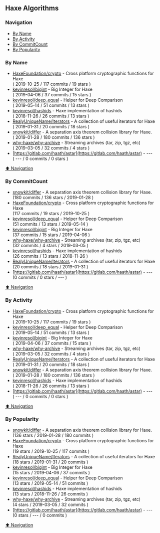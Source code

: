 ## Haxe Algorithms


### Navigation

- [By Name](#by-name)
- [By Activity](#by-activity)
- [By CommitCount](#by-commitcount)
- [By Popularity](#by-popularity)

### By Name
<!-- PROJECTS_LIST -->
- [HaxeFoundation/crypto](https://github.com/HaxeFoundation/crypto) - Cross platform cryptographic functions for Haxe <br/> ( 2019-10-25 / 117 commits / 19 stars )
- [kevinresol/bigint](https://github.com/kevinresol/bigint) - Big Integer for Haxe <br/> ( 2019-04-06 / 37 commits / 15 stars )
- [kevinresol/deep_equal](https://github.com/kevinresol/deep_equal) - Helper for Deep Comparison <br/> ( 2019-05-14 / 51 commits / 13 stars )
- [kevinresol/hashids](https://github.com/kevinresol/hashids) - Haxe implementation of hashids <br/> ( 2018-11-26 / 26 commits / 13 stars )
- [RealyUniqueName/Iterators](https://github.com/RealyUniqueName/Iterators) - A collection of useful iterators for Haxe <br/> ( 2019-01-31 / 20 commits / 18 stars )
- [snowkit/differ](https://github.com/snowkit/differ) - A separation axis theorem collision library for Haxe. <br/> ( 2019-01-28 / 180 commits / 136 stars )
- [why-haxe/why-archive](https://github.com/why-haxe/why-archive) - Streaming archives (tar, zip, tgz, etc) <br/> ( 2019-03-05 / 32 commits / 4 stars )
- [https://gitlab.com/haath/astar](https://gitlab.com/haath/astar) - --- <br/> ( --- / 0 commits / 0 stars )
<!-- /PROJECTS_LIST -->

[⬆ Navigation](#navigation)

### By CommitCount
<!-- COMMITCOUNT_LIST -->
- [snowkit/differ](https://github.com/snowkit/differ) - A separation axis theorem collision library for Haxe. <br/> (180 commits / 136 stars / 2019-01-28 )
- [HaxeFoundation/crypto](https://github.com/HaxeFoundation/crypto) - Cross platform cryptographic functions for Haxe <br/> (117 commits / 19 stars / 2019-10-25 )
- [kevinresol/deep_equal](https://github.com/kevinresol/deep_equal) - Helper for Deep Comparison <br/> (51 commits / 13 stars / 2019-05-14 )
- [kevinresol/bigint](https://github.com/kevinresol/bigint) - Big Integer for Haxe <br/> (37 commits / 15 stars / 2019-04-06 )
- [why-haxe/why-archive](https://github.com/why-haxe/why-archive) - Streaming archives (tar, zip, tgz, etc) <br/> (32 commits / 4 stars / 2019-03-05 )
- [kevinresol/hashids](https://github.com/kevinresol/hashids) - Haxe implementation of hashids <br/> (26 commits / 13 stars / 2018-11-26 )
- [RealyUniqueName/Iterators](https://github.com/RealyUniqueName/Iterators) - A collection of useful iterators for Haxe <br/> (20 commits / 18 stars / 2019-01-31 )
- [https://gitlab.com/haath/astar](https://gitlab.com/haath/astar) - --- <br/> (0 commits / 0 stars / --- )
<!-- /COMMITCOUNT_LIST -->
[⬆ Navigation](#navigation)

### By Activity
<!-- ACTIVITY_LIST -->
- [HaxeFoundation/crypto](https://github.com/HaxeFoundation/crypto) - Cross platform cryptographic functions for Haxe <br/> ( 2019-10-25 / 117 commits / 19 stars )
- [kevinresol/deep_equal](https://github.com/kevinresol/deep_equal) - Helper for Deep Comparison <br/> ( 2019-05-14 / 51 commits / 13 stars )
- [kevinresol/bigint](https://github.com/kevinresol/bigint) - Big Integer for Haxe <br/> ( 2019-04-06 / 37 commits / 15 stars )
- [why-haxe/why-archive](https://github.com/why-haxe/why-archive) - Streaming archives (tar, zip, tgz, etc) <br/> ( 2019-03-05 / 32 commits / 4 stars )
- [RealyUniqueName/Iterators](https://github.com/RealyUniqueName/Iterators) - A collection of useful iterators for Haxe <br/> ( 2019-01-31 / 20 commits / 18 stars )
- [snowkit/differ](https://github.com/snowkit/differ) - A separation axis theorem collision library for Haxe. <br/> ( 2019-01-28 / 180 commits / 136 stars )
- [kevinresol/hashids](https://github.com/kevinresol/hashids) - Haxe implementation of hashids <br/> ( 2018-11-26 / 26 commits / 13 stars )
- [https://gitlab.com/haath/astar](https://gitlab.com/haath/astar) - --- <br/> ( --- / 0 commits / 0 stars )
<!-- /ACTIVITY_LIST -->

[⬆ Navigation](#navigation)

### By Popularity
<!-- POPULARITY_LIST -->
- [snowkit/differ](https://github.com/snowkit/differ) - A separation axis theorem collision library for Haxe. <br/> (136 stars / 2019-01-28 / 180 commits )
- [HaxeFoundation/crypto](https://github.com/HaxeFoundation/crypto) - Cross platform cryptographic functions for Haxe <br/> (19 stars / 2019-10-25 / 117 commits )
- [RealyUniqueName/Iterators](https://github.com/RealyUniqueName/Iterators) - A collection of useful iterators for Haxe <br/> (18 stars / 2019-01-31 / 20 commits )
- [kevinresol/bigint](https://github.com/kevinresol/bigint) - Big Integer for Haxe <br/> (15 stars / 2019-04-06 / 37 commits )
- [kevinresol/deep_equal](https://github.com/kevinresol/deep_equal) - Helper for Deep Comparison <br/> (13 stars / 2019-05-14 / 51 commits )
- [kevinresol/hashids](https://github.com/kevinresol/hashids) - Haxe implementation of hashids <br/> (13 stars / 2018-11-26 / 26 commits )
- [why-haxe/why-archive](https://github.com/why-haxe/why-archive) - Streaming archives (tar, zip, tgz, etc) <br/> (4 stars / 2019-03-05 / 32 commits )
- [https://gitlab.com/haath/astar](https://gitlab.com/haath/astar) - --- <br/> (0 stars / --- / 0 commits )
<!-- /POPULARITY_LIST -->

[⬆ Navigation](#navigation)
